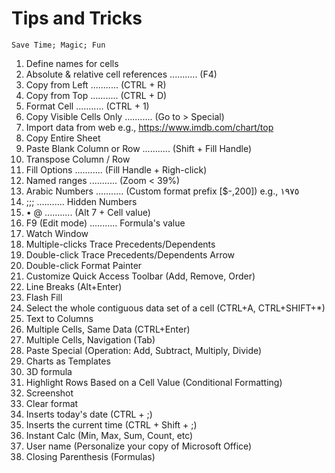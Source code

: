 # Tips and Tricks
`
Save Time; Magic; Fun
`
1. Define names for cells
1. Absolute & relative cell references ........... (F4)
1. Copy from Left ........... (CTRL + R)
1. Copy from Top ........... (CTRL + D)
1. Format Cell ........... (CTRL + 1)
1. Copy Visible Cells Only ........... (Go to > Special)
1. Import data from web e.g., https://www.imdb.com/chart/top
1. Copy Entire Sheet
1. Paste Blank Column or Row ........... (Shift + Fill Handle)
1. Transpose Column / Row
1. Fill Options ........... (Fill Handle + Righ-click)
1. Named ranges ........... (Zoom < 39%)
1. Arabic Numbers ........... (Custom format prefix [$-,200]) e.g., ١٩٧٥
1. ;;; ........... Hidden Numbers
1. • @  ........... (Alt 7 + Cell value)
1. F9 (Edit mode) ........... Formula's value
1. Watch Window
1. Multiple-clicks Trace Precedents/Dependents 
1. Double-click Trace Precedents/Dependents Arrow
1. Double-click Format Painter
1. Customize Quick Access Toolbar (Add, Remove, Order)
1. Line Breaks (Alt+Enter)
1. Flash Fill
1. Select the whole contiguous data set of a cell (CTRL+A, CTRL+SHIFT+*)
1. Text to Columns
1. Multiple Cells, Same Data (CTRL+Enter)
1. Multiple Cells, Navigation (Tab)
1. Paste Special (Operation: Add, Subtract, Multiply, Divide)
1. Charts as Templates
1. 3D formula 
1. Highlight Rows Based on a Cell Value (Conditional Formatting)
1. Screenshot 
1. Clear format
1. Inserts today's date (CTRL + ;)
1. Inserts the current time (CTRL + Shift + ;)
1. Instant Calc (Min, Max, Sum, Count, etc)
1. User name (Personalize your copy of Microsoft Office)
1. Closing Parenthesis (Formulas)
